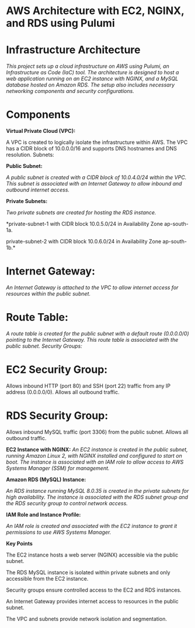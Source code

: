 <h1>
   AWS Architecture with EC2, NGINX, and RDS using Pulumi
</h1>

# Infrastructure Architecture
*This project sets up a cloud infrastructure on AWS using Pulumi, an Infrastructure as Code (IaC) tool. The architecture is designed to host a web application running on an EC2 instance with NGINX, and a MySQL database hosted on Amazon RDS. The setup also includes necessary networking components and security configurations.*

# Components
**Virtual Private Cloud (VPC):**

A VPC is created to logically isolate the infrastructure within AWS. The VPC has a CIDR block of 10.0.0.0/16 and supports DNS hostnames and DNS resolution.
Subnets:

**Public Subnet:**

*A public subnet is created with a CIDR block of 10.0.4.0/24 within the VPC. This subnet is associated with an Internet Gateway to allow inbound and outbound internet access.*

**Private Subnets:**

*Two private subnets are created for hosting the RDS instance.*

*private-subnet-1 with CIDR block 10.0.5.0/24 in Availability Zone ap-south-1a.

private-subnet-2 with CIDR block 10.0.6.0/24 in Availability Zone ap-south-1b.*

# Internet Gateway:
*An Internet Gateway is attached to the VPC to allow internet access for resources within the public subnet.*

# Route Table:
*A route table is created for the public subnet with a default route (0.0.0.0/0) pointing to the Internet Gateway. This route table is associated with the public subnet.
Security Groups:*

# EC2 Security Group:
Allows inbound HTTP (port 80) and SSH (port 22) traffic from any IP address (0.0.0.0/0).
Allows all outbound traffic.

# RDS Security Group:
Allows inbound MySQL traffic (port 3306) from the public subnet.
Allows all outbound traffic.

**EC2 Instance with NGINX:**
*An EC2 instance is created in the public subnet, running Amazon Linux 2, with NGINX installed and configured to start on boot.
The instance is associated with an IAM role to allow access to AWS Systems Manager (SSM) for management.*

**Amazon RDS (MySQL) Instance:**

*An RDS instance running MySQL 8.0.35 is created in the private subnets for high availability.
The instance is associated with the RDS subnet group and the RDS security group to control network access.*

**IAM Role and Instance Profile:**

*An IAM role is created and associated with the EC2 instance to grant it permissions to use AWS Systems Manager.*
 
**Key Points**

The EC2 instance hosts a web server (NGINX) accessible via the public subnet.

The RDS MySQL instance is isolated within private subnets and only accessible from the EC2 instance.

Security groups ensure controlled access to the EC2 and RDS instances.

An Internet Gateway provides internet access to resources in the public subnet.

The VPC and subnets provide network isolation and segmentation.
